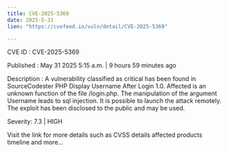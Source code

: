```yaml
---
title: CVE-2025-5369
date: 2025-5-31
lien: "https://cvefeed.io/vuln/detail/CVE-2025-5369"

---
```


CVE ID : CVE-2025-5369

Published :  May 31
2025
5:15 a.m. | 9 hours
59 minutes ago

Description : A vulnerability classified as critical has been found in SourceCodester PHP Display Username After Login 1.0. Affected is an unknown function of the file /login.php. The manipulation of the argument Username leads to sql injection. It is possible to launch the attack remotely. The exploit has been disclosed to the public and may be used.

Severity: 7.3 | HIGH

Visit the link for more details
such as CVSS details
affected products
timeline
and more...
